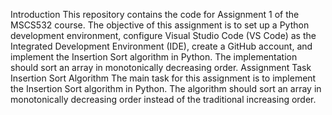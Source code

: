 Introduction
This repository contains the code for Assignment 1 of the MSCS532 course. The objective of this assignment is to set up a Python development environment, configure Visual Studio Code (VS Code) as the Integrated Development Environment (IDE), create a GitHub account, and implement the Insertion Sort algorithm in Python. The implementation should sort an array in monotonically decreasing order.
Assignment Task
Insertion Sort Algorithm
The main task for this assignment is to implement the Insertion Sort algorithm in Python. The algorithm should sort an array in monotonically decreasing order instead of the traditional increasing order.